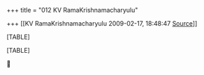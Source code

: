 +++
title = "012 KV RamaKrishnamacharyulu"

+++
[[KV RamaKrishnamacharyulu	2009-02-17, 18:48:47 [Source](https://groups.google.com/g/bvparishat/c/hZqpk6y2ROg)]]



[TABLE]

[TABLE]



